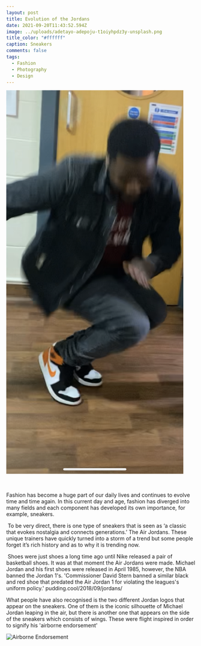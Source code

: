 ```yaml
---
layout: post
title: Evolution of the Jordans
date: 2021-09-20T11:43:52.594Z
image: ../uploads/adetayo-adepoju-t1oiyhpdz3y-unsplash.png
title_color: "#ffffff"
caption: Sneakers
comments: false
tags:
  - Fashion
  - Photography
  - Design
---
```

![](../uploads/thumbnail_image0.png)

![]()

Fashion has become a huge part of our daily lives and continues to evolve time and time again. In this current day and age, fashion has diverged into many fields and each component has developed its own importance, for example, sneakers.

 To be very direct, there is one type of sneakers that is seen as ‘a classic that evokes nostalgia and connects generations.’ The Air Jordans. These unique trainers have quickly turned into a storm of a trend but some people forget it’s rich history and as to why it is trending now.

 Shoes were just shoes a long time ago until Nike released a pair of basketball shoes. It was at that moment the Air Jordans were made. Michael Jordan and his first shoes were released in April 1985, however, the NBA banned the Jordan 1's. 'Commissioner David Stern banned a similar black and red shoe that predated the Air Jordan 1 for violating the leagues's uniform policy.' pudding.cool/2018/09/jordans/

What people have also recognised is the two different Jordan logos that appear on the sneakers. One of them is the iconic silhouette of Michael Jordan leaping in the air, but there is another one that appears on the side of the sneakers which consists of wings. These were flight inspired in order to signify his 'airborne endorsement'

![](../uploads/adrian-hernandez-az3rdxelcwu-unsplash.png "Airborne Endorsement")